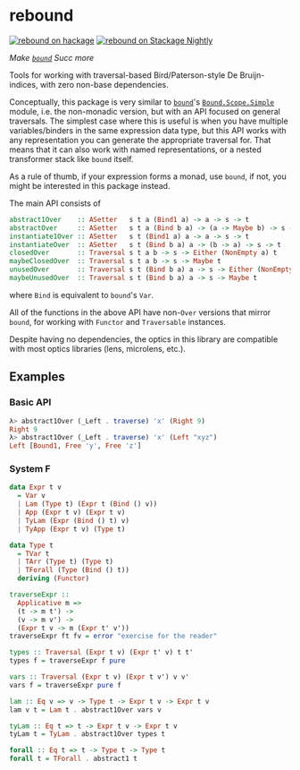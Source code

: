 # rebound
[![rebound on hackage](https://img.shields.io/hackage/v/rebound)](http://hackage.haskell.org/package/rebound)
[![rebound on Stackage Nightly](https://stackage.org/package/rebound/badge/nightly)](https://stackage.org/nightly/package/rebound)

_Make [`bound`](https://github.com/ekmett/bound/) Succ more_

Tools for working with traversal-based Bird/Paterson-style De Bruijn-indices, with zero non-base dependencies.

Conceptually, this package is very similar to [`bound`](https://github.com/ekmett/bound/)'s [`Bound.Scope.Simple`](https://hackage.haskell.org/package/bound-2.0.3/docs/Bound-Scope-Simple.html) module, i.e. the non-monadic version, but with an API focused on general traversals.
The simplest case where this is useful is when you have multiple variables/binders in the same expression data type, but this API works with any representation you can generate the appropriate traversal for.
That means that it can also work with named representations, or a nested transformer stack like `bound` itself.

As a rule of thumb, if your expression forms a monad, use `bound`, if not, you might be interested in this package instead.

The main API consists of

```haskell
abstract1Over    :: ASetter   s t a (Bind1 a) -> a -> s -> t
abstractOver     :: ASetter   s t a (Bind b a) -> (a -> Maybe b) -> s -> t
instantiate1Over :: ASetter   s t (Bind1 a) a -> a -> s -> t
instantiateOver  :: ASetter   s t (Bind b a) a -> (b -> a) -> s -> t
closedOver       :: Traversal s t a b -> s -> Either (NonEmpty a) t
maybeClosedOver  :: Traversal s t a b -> s -> Maybe t
unusedOver       :: Traversal s t (Bind b a) a -> s -> Either (NonEmpty b) t
maybeUnusedOver  :: Traversal s t (Bind b a) a -> s -> Maybe t
```

where `Bind` is equivalent to `bound`'s `Var`.

All of the functions in the above API have non-`Over` versions that mirror `bound`, for working with `Functor` and `Traversable` instances.

Despite having no dependencies, the optics in this library are compatible with most optics libraries (lens, microlens, etc.).

## Examples

### Basic API

```haskell
λ> abstract1Over (_Left . traverse) 'x' (Right 9)
Right 9
λ> abstract1Over (_Left . traverse) 'x' (Left "xyz")
Left [Bound1, Free 'y', Free 'z']
```

### System F

```haskell
data Expr t v
  = Var v
  | Lam (Type t) (Expr t (Bind () v))
  | App (Expr t v) (Expr t v)
  | TyLam (Expr (Bind () t) v)
  | TyApp (Expr t v) (Type t)

data Type t
  = TVar t
  | TArr (Type t) (Type t)
  | TForall (Type (Bind () t))
  deriving (Functor)

traverseExpr ::
  Applicative m =>
  (t -> m t') ->
  (v -> m v') ->
  (Expr t v -> m (Expr t' v'))
traverseExpr ft fv = error "exercise for the reader"

types :: Traversal (Expr t v) (Expr t' v) t t'
types f = traverseExpr f pure

vars :: Traversal (Expr t v) (Expr t v') v v'
vars f = traverseExpr pure f

lam :: Eq v => v -> Type t -> Expr t v -> Expr t v
lam v t = Lam t . abstract1Over vars v

tyLam :: Eq t => t -> Expr t v -> Expr t v
tyLam t = TyLam . abstract1Over types t

forall :: Eq t => t -> Type t -> Type t
forall t = TForall . abstract1 t
```
